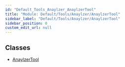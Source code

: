 ```yaml
---
id: "Default_Tools_Anaylzer_AnaylzerTool"
title: "Module: Default/Tools/Anaylzer/AnaylzerTool"
sidebar_label: "Default/Tools/Anaylzer/AnaylzerTool"
sidebar_position: 0
custom_edit_url: null
---
```


## Classes

- [AnaylzerTool](../classes/Default_Tools_Anaylzer_AnaylzerTool.AnaylzerTool.md)
